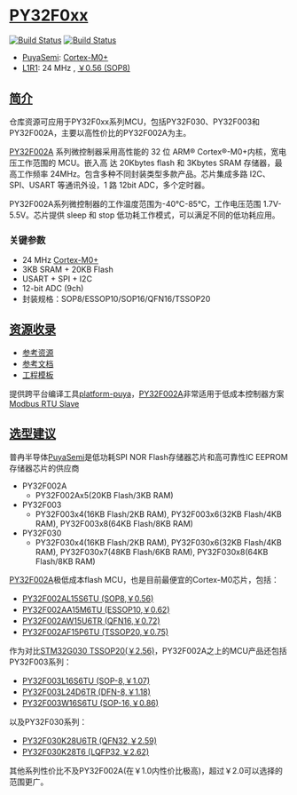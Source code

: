 ﻿# [PY32F0xx](https://www.soc.xin/PY32F002)

[![Build Status](https://github.com/SoCXin/PY32F002/workflows/templates/badge.svg)](https://github.com/SoCXin/PY32F002/actions/workflows/templates.yml)
[![Build Status](https://github.com/SoCXin/PY32F002/workflows/docs/badge.svg)](https://www.soc.xin/PY32F002)

* [PuyaSemi](https://www.puyasemi.com/): [Cortex-M0+](https://github.com/SoCXin/Cortex)
* [L1R1](https://github.com/SoCXin/Level): 24 MHz , [￥0.56 (SOP8)](https://item.szlcsc.com/6036161.html)

## [简介](https://github.com/SoCXin/PY32F002/wiki)

仓库资源可应用于PY32F0xx系列MCU，包括PY32F030、PY32F003和PY32F002A，主要以高性价比的PY32F002A为主。

[PY32F002A](https://www.puyasemi.com/cpzx3/info_267_aid_242_kid_235.html) 系列微控制器采用高性能的 32 位 ARM® Cortex®-M0+内核，宽电压工作范围的 MCU。嵌入高
达 20Kbytes flash 和 3Kbytes SRAM 存储器，最高工作频率 24MHz。包含多种不同封装类型多款产品。芯片集成多路 I2C、SPI、USART 等通讯外设，1 路 12bit ADC，多个定时器。

PY32F002A系列微控制器的工作温度范围为-40℃-85℃，工作电压范围 1.7V-5.5V。芯片提供 sleep 和 stop 低功耗工作模式，可以满足不同的低功耗应用。

### 关键参数

* 24 MHz [Cortex-M0+](https://www.soc.xin/Cortex-M0)
* 3KB SRAM + 20KB Flash
* USART + SPI + I2C
* 12-bit ADC (9ch)
* 封装规格：SOP8/ESSOP10/SOP16/QFN16/TSSOP20

## [资源收录](https://github.com/SoCXin)

* [参考资源](src/)
* [参考文档](docs/)
* [工程模板](templates/)

提供跨平台编译工具[platform-puya](https://github.com/OS-Q/platform-puya)，[PY32F002A](https://www.soc.xin/PY32F002)非常适用于低成本控制器方案[Modbus RTU Slave](https://www.os-q.com/qio/templates/rtu)

## [选型建议](https://github.com/SoCXin/PY32F002)

普冉半导体[PuyaSemi](https://www.puyasemi.com/)是低功耗SPI NOR Flash存储器芯片和高可靠性IC EEPROM存储器芯片的供应商

* PY32F002A
  * PY32F002Ax5(20KB Flash/3KB RAM)
* PY32F003
  * PY32F003x4(16KB Flash/2KB RAM), PY32F003x6(32KB Flash/4KB RAM), PY32F003x8(64KB Flash/8KB RAM)
* PY32F030
  * PY32F030x4(16KB Flash/2KB RAM), PY32F030x6(32KB Flash/4KB RAM), PY32F030x7(48KB Flash/6KB RAM), PY32F030x8(64KB Flash/8KB RAM)


[PY32F002A](https://www.soc.xin/PY32F002)极低成本flash MCU，也是目前最便宜的Cortex-M0芯片，包括：

* [PY32F002AL15S6TU (SOP8,￥0.56)](https://item.szlcsc.com/6036161.html)
* [PY32F002AA15M6TU (ESSOP10,￥0.62)](https://item.szlcsc.com/6036159.html)
* [PY32F002AW15U6TR (QFN16,￥0.72)](https://item.szlcsc.com/6035786.html)
* [PY32F002AF15P6TU (TSSOP20,￥0.75)](https://item.szlcsc.com/6036160.html)

作为对比[STM32G030 TSSOP20(￥2.56)](https://item.szlcsc.com/769428.html)，PY32F002A之上的MCU产品还包括PY32F003系列：

* [PY32F003L16S6TU (SOP-8,￥1.07)](https://item.szlcsc.com/5732433.html)
* [PY32F003L24D6TR (DFN-8,￥1.18)](https://item.szlcsc.com/5732434.html)
* [PY32F003W16S6TU (SOP-16,￥0.86)](https://item.szlcsc.com/5732435.html)

以及PY32F030系列：

* [PY32F030K28U6TR (QFN32,￥2.59)](https://item.szlcsc.com/3531932.html)
* [PY32F030K28T6 (LQFP32,￥2.62)](https://item.szlcsc.com/3531934.html)

其他系列性价比不及PY32F002A(在￥1.0内性价比极高)，超过￥2.0可以选择的范围更广。


